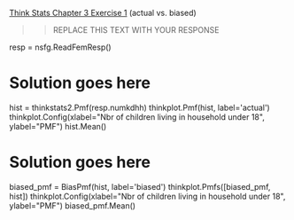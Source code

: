 [Think Stats Chapter 3 Exercise 1](http://greenteapress.com/thinkstats2/html/thinkstats2004.html#toc31) (actual vs. biased)

>> REPLACE THIS TEXT WITH YOUR RESPONSE

resp = nsfg.ReadFemResp()

# Solution goes here

hist = thinkstats2.Pmf(resp.numkdhh)
thinkplot.Pmf(hist, label='actual')
thinkplot.Config(xlabel="Nbr of children living in household under 18", ylabel="PMF")
hist.Mean()

# Solution goes here
biased_pmf = BiasPmf(hist, label='biased')
thinkplot.Pmfs([biased_pmf, hist])
thinkplot.Config(xlabel="Nbr of children living in household under 18", ylabel="PMF")
biased_pmf.Mean()
